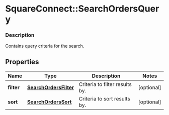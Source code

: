 # SquareConnect::SearchOrdersQuery

### Description

Contains query criteria for the search.

## Properties
Name | Type | Description | Notes
------------ | ------------- | ------------- | -------------
**filter** | [**SearchOrdersFilter**](SearchOrdersFilter.md) | Criteria to filter results by. | [optional] 
**sort** | [**SearchOrdersSort**](SearchOrdersSort.md) | Criteria to sort results by. | [optional] 


